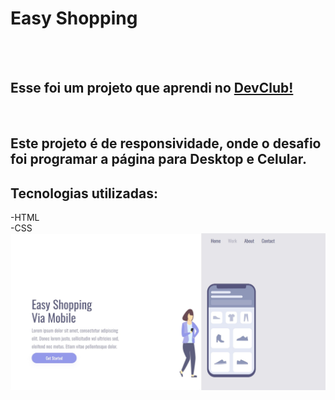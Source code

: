 <h1>Easy Shopping</h1>
<br>
<br>
<h2>Esse foi um projeto que aprendi no <a href="https://rodolfomori.com.br/devclub">DevClub!</a></h2>
<br>
<h2><b>Este projeto é de responsividade, onde o desafio foi programar a página para Desktop e Celular.</b></h2>
<h2>Tecnologias utilizadas:</h2>
  -HTML
<br>
  -CSS
<br>
<img src="https://github.com/Rafaell-SSouza/Easy-Shopping-/blob/main/assets/Desktop.jpg?raw=true">
